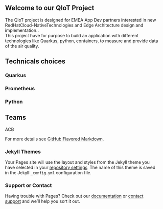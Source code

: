 ## Welcome to our QIoT Project

The QIoT project is designed for EMEA App Dev partners interested in new RedHatCloud-NativeTechnologies and Edge Architecture design and implementation..  
This project have for purpose to build an application with different technologies like Quarkus, python, containers, to measure and provide data of the air quality.

## Technicals choices  

### Quarkus  

### Prometheus  

### Python  


## Teams 

ACB

For more details see [GitHub Flavored Markdown](https://guides.github.com/features/mastering-markdown/).

### Jekyll Themes

Your Pages site will use the layout and styles from the Jekyll theme you have selected in your [repository settings](https://github.com/QIoT-fr-FR-utf8/qiot-acb.github.io/settings). The name of this theme is saved in the Jekyll `_config.yml` configuration file.

### Support or Contact

Having trouble with Pages? Check out our [documentation](https://docs.github.com/categories/github-pages-basics/) or [contact support](https://github.com/contact) and we’ll help you sort it out.
